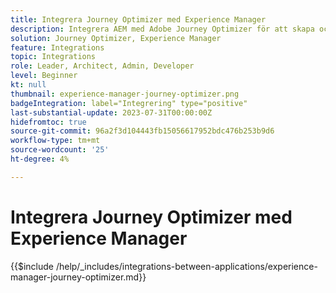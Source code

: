```yaml
---
title: Integrera Journey Optimizer med Experience Manager
description: Integrera AEM med Adobe Journey Optimizer för att skapa och hantera kundresor.
solution: Journey Optimizer, Experience Manager
feature: Integrations
topic: Integrations
role: Leader, Architect, Admin, Developer
level: Beginner
kt: null
thumbnail: experience-manager-journey-optimizer.png
badgeIntegration: label="Integrering" type="positive"
last-substantial-update: 2023-07-31T00:00:00Z
hidefromtoc: true
source-git-commit: 96a2f3d104443fb15056617952bdc476b253b9d6
workflow-type: tm+mt
source-wordcount: '25'
ht-degree: 4%

---
```



# Integrera Journey Optimizer med Experience Manager

{{$include /help/_includes/integrations-between-applications/experience-manager-journey-optimizer.md}}
